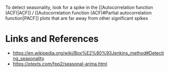 To detect seasonality, look for a spike in the [[Autocorrelation function (ACF)|ACF]] / [[Autocorrelation function (ACF)#Partial autocorrelation function|PACF]] plots that are far away from other significant spikes

# Links and References
- https://en.wikipedia.org/wiki/Box%E2%80%93Jenkins_method#Detecting_seasonality
- https://otexts.com/fpp2/seasonal-arima.html